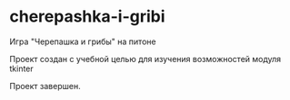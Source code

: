 # cherepashka-i-gribi
Игра "Черепашка и грибы" на питоне

Проект создан с учебной целью для изучения возможностей модуля tkinter

Проект завершен.
